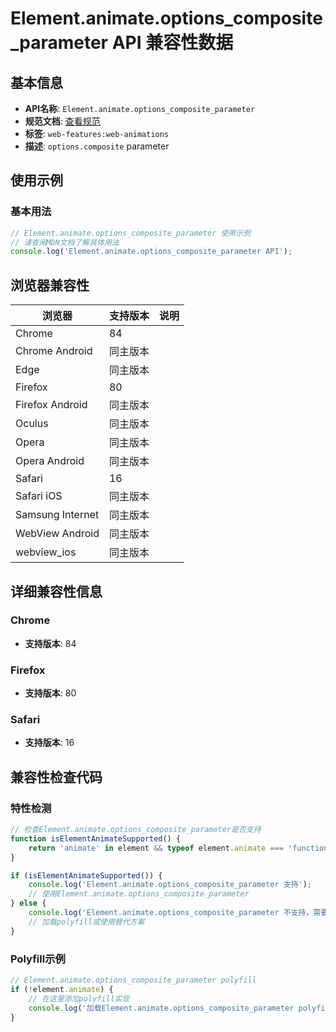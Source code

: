 # Element.animate.options_composite_parameter API 兼容性数据

## 基本信息

- **API名称**: `Element.animate.options_composite_parameter`
- **规范文档**: [查看规范](https://drafts.csswg.org/web-animations-1/#dom-keyframeeffectoptions-composite)
- **标签**: `web-features:web-animations`
- **描述**: `options.composite` parameter

## 使用示例

### 基本用法

```javascript
// Element.animate.options_composite_parameter 使用示例
// 请查阅MDN文档了解具体用法
console.log('Element.animate.options_composite_parameter API');
```

## 浏览器兼容性

| 浏览器 | 支持版本 | 说明 |
|--------|----------|------|
| Chrome | 84 |  |
| Chrome Android | 同主版本 |  |
| Edge | 同主版本 |  |
| Firefox | 80 |  |
| Firefox Android | 同主版本 |  |
| Oculus | 同主版本 |  |
| Opera | 同主版本 |  |
| Opera Android | 同主版本 |  |
| Safari | 16 |  |
| Safari iOS | 同主版本 |  |
| Samsung Internet | 同主版本 |  |
| WebView Android | 同主版本 |  |
| webview_ios | 同主版本 |  |

## 详细兼容性信息

### Chrome

- **支持版本**: 84

### Firefox

- **支持版本**: 80

### Safari

- **支持版本**: 16

## 兼容性检查代码

### 特性检测

```javascript
// 检查Element.animate.options_composite_parameter是否支持
function isElementAnimateSupported() {
    return 'animate' in element && typeof element.animate === 'function';
}

if (isElementAnimateSupported()) {
    console.log('Element.animate.options_composite_parameter 支持');
    // 使用Element.animate.options_composite_parameter
} else {
    console.log('Element.animate.options_composite_parameter 不支持，需要polyfill');
    // 加载polyfill或使用替代方案
}
```

### Polyfill示例

```javascript
// Element.animate.options_composite_parameter polyfill
if (!element.animate) {
    // 在这里添加polyfill实现
    console.log('加载Element.animate.options_composite_parameter polyfill');
}
```

